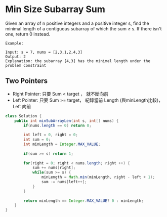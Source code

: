 # Min Size Subarray Sum
Given an array of n positive integers and a positive integer s, find the minimal length of a contiguous subarray of which the sum ≥ s. If there isn't one, return 0 instead.
```
Example: 

Input: s = 7, nums = [2,3,1,2,4,3]
Output: 2
Explanation: the subarray [4,3] has the minimal length under the problem constraint
```

## Two Pointers
- Right Pointer: 只要 Sum < target ， 就不斷向前
- Left Pointer: 只要 Sum >= target， 紀錄當前 Length (與minLength比較)， Left 向前

```java
class Solution {
    public int minSubArrayLen(int s, int[] nums) {
        if(nums.length == 0) return 0;
        
        int left = 0, right = 0;
        int sum = 0;
        int minLength = Integer.MAX_VALUE;
        
        if(sum >= s) return 1;
        
        for(right = 0; right < nums.length; right ++) {
            sum += nums[right];
            while(sum >= s) {
                minLength = Math.min(minLength, right - left + 1);
                sum -= nums[left++];
            }  
        }
        
        return minLength == Integer.MAX_VALUE? 0 : minLength;
    }
}

```